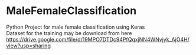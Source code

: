 # MaleFemaleClassification
Python Project for male female classification using Keras  
Dataset for the training may be download from here https://drive.google.com/file/d/19MPO7DTDc94PfQqxjNN4WNvjyk_AjO4H/view?usp=sharing
